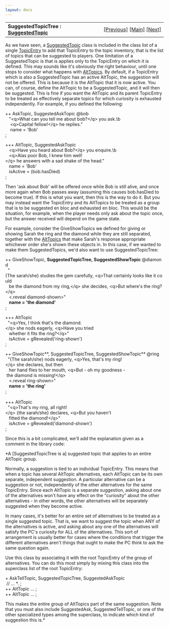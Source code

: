 ```yaml
---
layout: docs
---
```

<table width="100%" data-border="0" data-cellspacing="0"
data-cellpadding="3" data-bgcolor="#C0C0C0">
<colgroup>
<col style="width: 50%" />
<col style="width: 50%" />
</colgroup>
<tbody>
<tr>
<td style="text-align: left;"><strong>SuggestedTopicTree : <a
href="suggestedtopic.html">SuggestedTopic</a><br />
</strong></td>
<td style="text-align: right;"><a
href="suggestednotopic.html">[Previous]</a> <a
href="generalintroduction.html">[Main]</a> <a
href="limitsuggestions.html">[Next]</a></td>
</tr>
</tbody>
</table>

  
As we have seen, a [SuggestedTopic](suggestedtopic.html) class is
included in the class list of a single [TopicEntry](topicentry.html) to
add that TopicEntry to the topic inventory, that is the list of topics
that can be suggested to players. One limitation of a SuggestedTopic is
that is applies only to the TopicEntry on which it is defined. This may
sounds like it's obviously the right behaviour, until one stops to
consider what happens with [AltTopics](alttopic.html). By default, if a
TopicEntry which is also a SuggestedTopic has an active AltTopic, the
suggestion will not be offered. This is because it is the AltTopic that
it is now active. You can, of course, define the AltTopic to be a
SuggestedTopic, and it will then be suggested. This is fine if you want
the AltTopic and its parent TopicEntry to be treated as effectively
separate topics for which curiosity is exhausted independently. For
example, if you defined the following:  
  
++ AskTopic, SuggestedAskTopic @bob  
   "\<q\>What can you tell me about bob?\</q\> you ask.\b  
    \<q\>Capital fellow!\</q\> he replies."  
    name = 'Bob'      
;  
  
+++ AltTopic, SuggestedAskTopic  
   \<q\>Have you heard about Bob?\</q\> you enquire.\b  
   \<q\>Alas poor Bob, I knew him well!\</q\> he answers with a sad shake of the head."  
   name = 'Bob'  
   isActive = (bob.hasDied)  
;  
  
Then 'ask about Bob' will be offered once while Bob is still alive, and
once more again when Bob passes away (assuming this causes bob.hasDied
to become true). If this is what you want, then this is the way to do
it. But you may instead want the TopicEntry and its AltTopics to be
treated as a group that is to be suggested en bloc and exhausted en
bloc. This would be the situation, for example, when the player needs
only ask about the topic once, but the answer received will depend on
the game state.  
  
For example, consider the GiveShowTopics we defined for giving or
showing Sarah the ring and the diamond while they are still separated,
together with the [AltTopics](alttopic.html) that make Sarah's response
appropriate whichever order she's shown these objects in. In this case,
if we wanted to make them SuggestedTopics, we'd also want to use
SuggestedTopicTree:  
  
++ GiveShowTopic, **SuggestedTopicTree, SuggestedShowTopic** @diamond  
  "{The sarah/she} studies the gem carefully, \<q\>That certainly looks like it could  
   be the diamond from my ring,\</q\> she decides, \<q\>But where's the ring?\</q\>  
   \<.reveal diamond-shown\>"  
   **name = 'the diamond'**  
;  
  
+++ AltTopic  
  "\<q\>Yes, I think that's the diamond.\</q\> she nods eagerly, \<q\>Have you tried  
   whether it fits the ring?\</q\>"  
   isActive = gRevealed('ring-shown')  
;   
  
++ GiveShowTopic**, SuggestedTopicTree, SuggestedShowTopic** @ring  
  "{The sarah/she} nods eagerly, \<q\>Yes, that's my ring!\</q\> she declares, but then  
   her hand flies to her mouth, \<q\>But - oh my goodness - the diamond is missing!\</q\>  
   \<.reveal ring-shown\>"  
   **name = 'the ring'**  
;  
   
+++ AltTopic   
  "\<q\>That's my ring, all right!\</q\> {the sarah/she} declares, \<q\>But you haven't  
   fitted the diamond!\</q\>"  
   isActive = gRevealed('diamond-shown')  
;  
  
  
Since this is a bit complicated, we'll add the explanation given as a
comment in the library code:  
  
*A \[SuggestedTopicTree is a\] suggested topic that applies to an entire
AltTopic group.  
  
Normally, a suggestion is tied to an individual TopicEntry. This means
that when a topic has several AltTopic alternatives, each AltTopic can
be its own separate, independent suggestion. A particular alternative
can be a suggestion or not, independently of the other alternatives for
the same TopicEntry. Since each AltTopic is a separate suggestion,
asking about one of the alternatives won't have any effect on the
"curiosity" about the other alternatives - in other words, the other
alternatives will be separately suggested when they become active.  
  
In many cases, it's better for an entire set of alternatives to be
treated as a single suggested topic. That is, we want to suggest the
topic when ANY of the alternatives is active, and asking about any one
of the alternatives will satisfy the PC's curiosity for ALL of the
alternatives. This sort of arrangement is usually better for cases where
the conditions that trigger the different alternatives aren't things
that ought to make the PC think to ask the same question again.  
  
Use this class by associating it with the root TopicEntry of the group
of alternatives. You can do this most simply by mixing this class into
the superclass list of the root TopicEntry:  
  
+ AskTellTopic, SuggestedTopicTree, SuggestedAskTopic   
 // ... \*. ;  
++ AltTopic ... ;  
++ AltTopic ... ;   
  
This makes the entire group of AltTopics part of the same suggestion.
Note that you must also include SuggestedAsk, SuggestedTellTopic, or one
of the other specialized types among the superclass, to indicate which
kind of suggestion this is.*  
  
  
  
